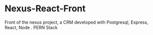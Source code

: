 # Nexus-React-Front
Front of the nexus project, a CRM developed with Postgresql, Express, React, Node . PERN Stack
